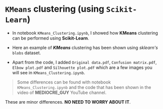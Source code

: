 # `KMeans` clustering (using `Scikit-Learn`)

* In notebook `KMeans_Clustering.ipynb`, I showed how __KMeans__ clustering can be performed using **Scikit-Learn**.

* Here an example of _**KMeans**_ clustering has been shown using _sklearn's_ `blobs` dataset.
 
* Apart from the code, I added `Original data.pdf`, `Confusion matrix.pdf`, `Elbow plot.pdf` and `Silhouette plot.pdf` which are a few images you will see in `KMeans_Clustering.ipynb`.

> Some differences can be found with notebook `KMeans_Clustering.ipynb` and the code that has been shown in the video of __MEDIOCRE_GUY__ YouTube channel.

These are minor differences. __NO NEED TO WORRY ABOUT IT__.
